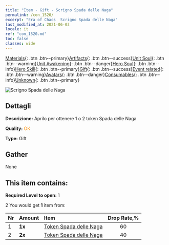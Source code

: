 ```yaml
---
title: "Item - Gift - Scrigno Spada delle Naga"
permalink: /con_1520/
excerpt: "Era of Chaos  Scrigno Spada delle Naga"
last_modified_at: 2021-06-03
locale: it
ref: "con_1520.md"
toc: false
classes: wide
---
```

 [Materials](/ItemsIT/){: .btn .btn--primary}[Artifacts](/ItemsIT/Artifacts/){: .btn .btn--success}[Unit Soul](/ItemsIT/UnitSoul/){: .btn .btn--warning}[Unit Awakening](/ItemsIT/UnitAwakening/){: .btn .btn--danger}[Hero Soul](/ItemsIT/HeroSoul/){: .btn .btn--info}[Hero Skill](/ItemsIT/HeroSkill/){: .btn .btn--primary}[Gift](/ItemsIT/Gift/){: .btn .btn--success}[Event related](/ItemsIT/Events/){: .btn .btn--warning}[Avatars](/ItemsIT/Avatars/){: .btn .btn--danger}[Consumables](/ItemsIT/Consumables/){: .btn .btn--info}[Unknown](/ItemsIT/Unknown/){: .btn .btn--primary}

 ![Scrigno Spada delle Naga](/images/t/i_907134.png)

## Dettagli
 **Descrizione:** Aprilo per ottenere 1 o 2 token Spada delle Naga

 **Quality:** <span style="color: #FF8C00">OK</span>

 **Type:** Gift

## Gather

  None

## This item contains:

 **Required Level to open:** 1

 2 You would get **1** item  from:

  | Nr | Amount |     Item    | Drop Rate,% |
  |:---|:-------|:------------|:---------:|
  | 1 |  **1x** | [Token Spada delle Naga](/ItemsIT/con_987/) | 60 | 
  | 2 |  **2x** | [Token Spada delle Naga](/ItemsIT/con_987/) | 40 | 
